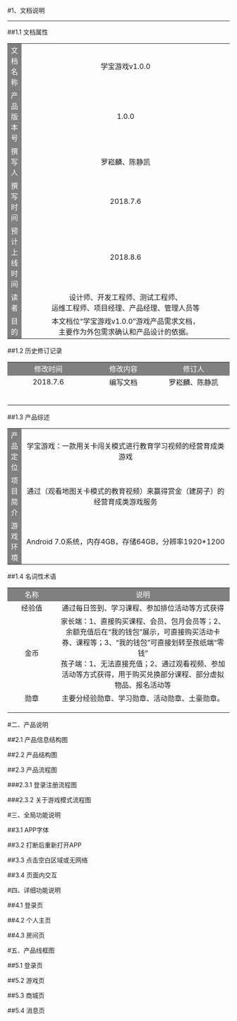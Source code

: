 #1、文档说明
___
##1.1 文档属性

<table>
	<tr>
    	<td bgcolor="grey"><font color=white>文档名称</font></td>
    	<td width=500 align="center">学宝游戏v1.0.0</td>
	</tr>
	<tr>
    	<td bgcolor="grey"><font color=white>产品版本号</font></td>
    	<td width=500 align="center">1.0.0</td>
	</tr>
	<tr>
    	<td bgcolor="grey"><font color=white>撰写人</font></td>
    	<td width=500 align="center">罗崧麟、陈静凯</td>
	</tr>
	<tr>
    	<td bgcolor="grey"><font color=white>撰写时间</font></td>
    	<td width=500 align="center">2018.7.6</td>
	</tr>
	<tr>
    	<td bgcolor="grey"><font color=white>预计上线时间</font></td>
    	<td width=500 align="center">2018.8.6</td>
	</tr>
	<tr>
    	<td bgcolor="grey"><font color=white>读者</font></td>
    	<td width=500 align="center">设计师、开发工程师、测试工程师、<br>运维工程师、项目经理、产品经理、管理人员等</td>
	</tr>
	<tr>
    	<td bgcolor="grey"><font color=white>目的</font></td>
    	<td width=500 align="center">本文档位“学宝游戏v1.0.0”游戏产品需求文档，<br>主要作为外包需求确认和产品设计的依据。</td>
	</tr>
</table>


##1.2 历史修订记录

<table>
	<tr>
    	<td bgcolor="grey" align="center"><font color=white>修改时间</font></td>
    	<td bgcolor="grey" align="center"><font color=white>修改内容</font></td>
    	<td bgcolor="grey" align="center"><font color=white>修订人</font></td>
	</tr>
	<tr>
		<td width=300 height=18 align="center">2018.7.6</td>
		<td width=300 align="center">编写文档</td>
    	<td width=300 align="center">罗崧麟、陈静凯</td>
	</tr>
	<tr>
		<td width=300 height=18 align="center"> </td>
		<td width=300 align="center"> </td>
    	<td width=300 align="center"> </td>
	</tr>
	<tr>
		<td width=300 height=18 align="center"> </td>
		<td width=300 align="center"> </td>
    	<td width=300 align="center"> </td>
	</tr>
</table>

##1.3 产品综述

<table>
	<tr>
    	<td width＝200 bgcolor="grey"><font color=white>产品定位</font></td>
    	<td width=400 align="center">学宝游戏：一款用关卡闯关模式进行教育学习视频的经营育成类游戏</td>
	</tr>
	<tr>
    	<td bgcolor="grey"><font color=white>项目简介</font></td>
    	<td width=500 align="center">通过（观看地图关卡模式的教育视频）来赢得赏金（建房子）的经营育成类游戏服务</td>
	</tr>
	<tr>
    	<td bgcolor="grey"><font color=white>游戏环境</font></td>
    	<td width=500 align="center">Android 7.0系统，内存4GB，存储64GB，分辨率1920*1200</td>
	</tr>
</table>

##1.4 名词性术语

<table>
	<tr>
    	<td width=100 bgcolor=grey align=center><font color=white>名称</font></td>
    	<td width=400 bgcolor=grey align=center><font color=white>说明</font></td>
	</tr>
	<tr>
		<td width=100 height=18 align="center">经验值 </td>
		<td width=400 align="center">通过每日签到、学习课程、参加排位活动等方式获得 </td>
	</tr>
	<tr>
		<td width=100 height=18 align="center">金币 </td>
		<td width=400 align="center"> 家长端：1、直接购买课程、会员、包月会员等；2、余额充值后在“我的钱包”展示，可直接购买活动卡券、课程等；3、“我的钱包”可直接划转至孩纸端“零钱”<br>孩子端：1、无法直接充值；2、通过观看视频、参加活动等方式获得，用于购买兑换部分课程、部分虚拟物品、报名活动等</td>
	</tr>
	<tr>
		<td width=100 height=18 align="center">勋章 </td>
		<td width=400 align="center">主要分经验勋章、学习勋章、活动勋章、土豪勋章。 </td>
	</tr>
	<tr>
		<td width=100 height=18 align="center"> </td>
		<td width=400 align="center"> </td>
	</tr>
</table>

#二、产品说明

##2.1 产品信息结构图

##2.2 产品结构图

##2.3 产品流程图

###2.3.1 登录注册流程图

###2.3.2 关于游戏模式流程图

#三、全局功能说明

##3.1 APP字体

##3.2 打断后重新打开APP

##3.3 点击空白区域或无网络

##3.4 页面内交互

#四、详细功能说明

##4.1 登录页

##4.2 个人主页

##4.3 房间页

#五、产品线框图

##5.1 登录页

##5.2 游戏页

##5.3 商城页

##5.4 消息页